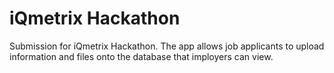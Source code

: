 # iQmetrix Hackathon
 Submission for iQmetrix Hackathon. The app allows job applicants to upload information and files onto the database that imployers can view.
